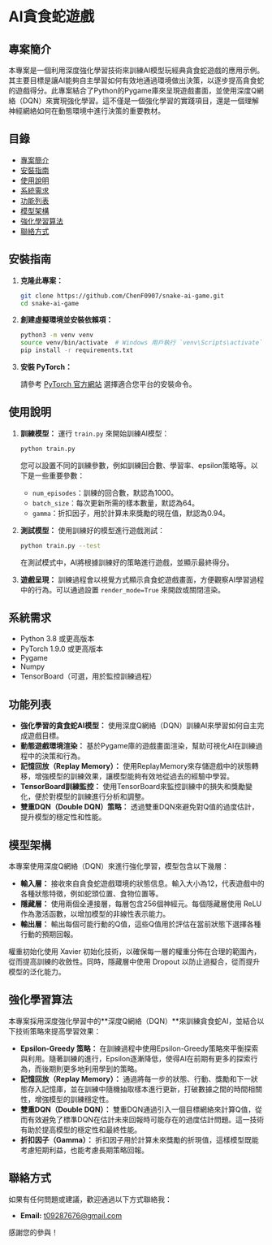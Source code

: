# AI貪食蛇遊戲

## 專案簡介

本專案是一個利用深度強化學習技術來訓練AI模型玩經典貪食蛇遊戲的應用示例。其主要目標是讓AI能夠自主學習如何有效地通過環境做出決策，以逐步提高貪食蛇的遊戲得分。此專案結合了Python的Pygame庫來呈現遊戲畫面，並使用深度Q網絡（DQN）來實現強化學習。這不僅是一個強化學習的實踐項目，還是一個理解神經網絡如何在動態環境中進行決策的重要教材。

## 目錄

- [專案簡介](#專案簡介)
- [安裝指南](#安裝指南)
- [使用說明](#使用說明)
- [系統需求](#系統需求)
- [功能列表](#功能列表)
- [模型架構](#模型架構)
- [強化學習算法](#強化學習算法)
- [聯絡方式](#聯絡方式)

## 安裝指南

1. **克隆此專案：**
   ```bash
   git clone https://github.com/ChenF0907/snake-ai-game.git
   cd snake-ai-game
   ```

2. **創建虛擬環境並安裝依賴項：**
   ```bash
   python3 -m venv venv
   source venv/bin/activate  # Windows 用戶執行 `venv\Scripts\activate`
   pip install -r requirements.txt
   ```

3. **安裝 PyTorch：**
   
   請參考 [PyTorch 官方網站](https://pytorch.org/get-started/locally/) 選擇適合您平台的安裝命令。

## 使用說明

1. **訓練模型：**
   運行 `train.py` 來開始訓練AI模型：
   ```bash
   python train.py
   ```
   您可以設置不同的訓練參數，例如訓練回合數、學習率、epsilon策略等。以下是一些重要參數：
   - `num_episodes`：訓練的回合數，默認為1000。
   - `batch_size`：每次更新所需的樣本數量，默認為64。
   - `gamma`：折扣因子，用於計算未來獎勵的現在值，默認為0.94。

2. **測試模型：**
   使用訓練好的模型進行遊戲測試：
   ```bash
   python train.py --test
   ```
   在測試模式中，AI將根據訓練好的策略進行遊戲，並顯示最終得分。

3. **遊戲呈現：**
   訓練過程會以視覺方式顯示貪食蛇遊戲畫面，方便觀察AI學習過程中的行為。可以通過設置 `render_mode=True` 來開啟或關閉渲染。

## 系統需求

- Python 3.8 或更高版本
- PyTorch 1.9.0 或更高版本
- Pygame
- Numpy
- TensorBoard（可選，用於監控訓練過程）

## 功能列表

- **強化學習的貪食蛇AI模型：** 使用深度Q網絡（DQN）訓練AI來學習如何自主完成遊戲目標。
- **動態遊戲環境渲染：** 基於Pygame庫的遊戲畫面渲染，幫助可視化AI在訓練過程中的決策和行為。
- **記憶回放（Replay Memory）：** 使用ReplayMemory來存儲遊戲中的狀態轉移，增強模型的訓練效果，讓模型能夠有效地從過去的經驗中學習。
- **TensorBoard訓練監控：** 使用TensorBoard來監控訓練中的損失和獎勵變化，便於對模型的訓練進行分析和調整。
- **雙重DQN（Double DQN）策略：** 透過雙重DQN來避免對Q值的過度估計，提升模型的穩定性和性能。

## 模型架構

本專案使用深度Q網絡（DQN）來進行強化學習，模型包含以下幾層：

- **輸入層：** 接收來自貪食蛇遊戲環境的狀態信息。輸入大小為12，代表遊戲中的各種狀態特徵，例如蛇頭位置、食物位置等。
- **隱藏層：** 使用兩個全連接層，每層包含256個神經元。每個隱藏層使用 ReLU 作為激活函數，以增加模型的非線性表示能力。
- **輸出層：** 輸出每個可能行動的Q值，這些Q值用於評估在當前狀態下選擇各種行動的預期回報。

權重初始化使用 Xavier 初始化技術，以確保每一層的權重分佈在合理的範圍內，從而提高訓練的收斂性。同時，隱藏層中使用 Dropout 以防止過擬合，從而提升模型的泛化能力。

## 強化學習算法

本專案採用深度強化學習中的**深度Q網絡（DQN）**來訓練貪食蛇AI，並結合以下技術策略來提高學習效果：

- **Epsilon-Greedy 策略：** 在訓練過程中使用Epsilon-Greedy策略來平衡探索與利用。隨著訓練的進行，Epsilon逐漸降低，使得AI在前期有更多的探索行為，而後期則更多地利用學到的策略。
- **記憶回放（Replay Memory）：** 通過將每一步的狀態、行動、獎勵和下一狀態存入記憶庫，並在訓練中隨機抽取樣本進行更新，打破數據之間的時間相關性，增強模型的訓練穩定性。
- **雙重DQN（Double DQN）：** 雙重DQN通過引入一個目標網絡來計算Q值，從而有效避免了標準DQN在估計未來回報時可能存在的過度估計問題。這一技術有助於提高模型的穩定性和最終性能。
- **折扣因子（Gamma）：** 折扣因子用於計算未來獎勵的折現值，這樣模型既能考慮短期利益，也能考慮長期策略回報。

## 聯絡方式

如果有任何問題或建議，歡迎通過以下方式聯絡我：

- **Email:** t09287676@gmail.com

感謝您的參與！